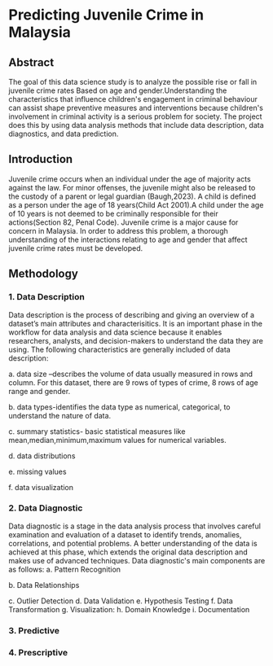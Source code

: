 # Predicting Juvenile Crime in Malaysia

## Abstract 
The goal of this data science study is to analyze the possible rise or fall in juvenile crime rates Based on age and gender.Understanding the characteristics that influence children's engagement in criminal behaviour can assist shape preventive measures and interventions because children's involvement in criminal activity is a serious problem for society. The project does this by using data analysis methods that include data description, data diagnostics, and data prediction.

## Introduction
Juvenile crime occurs when an individual under the age of majority acts against the law. For minor offenses, the juvenile might also be released to the custody of a parent or legal guardian (Baugh,2023). A child is defined as a person under the age of 18 years(Child Act 2001).A child under the age of 10 years is not deemed to be criminally responsible for their actions(Section 82, Penal Code). Juvenile crime is a major cause for concern in Malaysia. In order to address this problem, a thorough understanding of the interactions relating to age and gender that affect juvenile crime rates must be developed. 

## Methodology
### 1. Data Description
Data description is the process of describing and giving an overview of a dataset’s main attributes and characterisitics. It is an important phase in the workflow for data analysis and data science because it enables researchers, analysts, and decision-makers to understand the data they are using. The following characteristics are generally included of data description:

a. data size –describes the volume of data usually measured in rows and column. For this dataset, there are 9 rows of types of crime, 8 rows of age range and gender.  

b. data types-identifies the data type as numerical, categorical, to understand the nature of data.  

c. summary statistics- basic statistical measures like mean,median,minimum,maximum values for numerical variables.  

d. data distributions  

e. missing values   

f. data visualization   


### 2. Data Diagnostic
Data diagnostic is a stage in the data analysis process that involves careful examination and evaluation of a dataset to identify trends, anomalies, correlations, and potential problems. A better understanding  of the data is achieved at this phase, which extends the original data description and makes use of advanced techniques. Data diagnostic's main components are as follows:
a. Pattern Recognition  

b. Data Relationships  

c. Outlier Detection
d. Data Validation
e. Hypothesis Testing
f. Data Transformation
g. Visualization:
h. Domain Knowledge
i. Documentation

### 3. Predictive
### 4. Prescriptive



